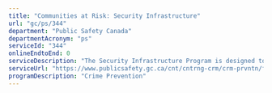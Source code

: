 ```yaml
---
title: "Communities at Risk: Security Infrastructure"
url: "gc/ps/344"
department: "Public Safety Canada"
departmentAcronym: "ps"
serviceId: "344"
onlineEndtoEnd: 0
serviceDescription: "The Security Infrastructure Program is designed to help communities at risk of hate-motivated crime improve their security infrastructure, which will help make Canada safer for all Canadians."
serviceUrl: "https://www.publicsafety.gc.ca/cnt/cntrng-crm/crm-prvntn/fndng-prgrms/scrt-nfrstrctr-prgrm-en.aspx"
programDescription: "Crime Prevention"
---
```

